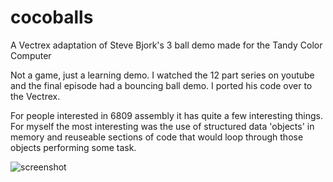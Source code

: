 # cocoballs
A Vectrex adaptation of Steve Bjork's 3 ball demo made for the Tandy Color Computer

Not a game, just a learning demo.  I watched the 12 part series on youtube and the final episode had a bouncing ball demo.  I ported his code over to the Vectrex.

For people interested in 6809 assembly it has quite a few interesting things.  For myself the most interesting was the use of structured data 'objects' in memory and reuseable sections of code that would loop through those objects performing some task.

![screenshot](https://user-images.githubusercontent.com/15198259/191536039-5425393b-67cb-4894-b326-31cca38c3e0b.png)
